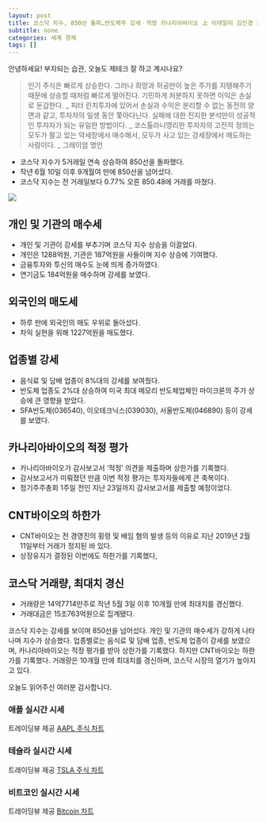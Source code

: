 ```yaml
---
layout: post
title: 코스닥 지수, 850선 돌파…반도체주 강세ㆍ적정 카나리아바이오 上 이데일리 김인경 기자
subtitle: none
categories: 세계 경제
tags: []
---
```


안녕하세요! 부자되는 습관, 오늘도 제테크 잘 하고 계시나요?

> 인기 주식은 빠르게 상승한다. 그러나 희망과 허공만이 높은 주가를 지탱해주기 때문에 상승할 때처럼 빠르게 떨어진다. 기민하게 처분하지 못하면 이익은 손실로 둔갑한다. _ 피터 린치투자에 있어서 손실과 수익은 분리할 수 없는 동전의 양면과 같고, 투자자의 일생 동안 쫓아다닌다. 실패에 대한 진지한 분석만이 성공적인 투자자가 되는 유일한 방법이다. _ 코스톨라니영리한 투자자의 고전적 정의는 모두가 팔고 있는 약세장에서 매수해서, 모두가 사고 있는 강세장에서 매도하는 사람이다. _ 그레이엄 명언



- 코스닥 지수가 5거래일 연속 상승하여 850선을 돌파했다.
- 작년 6월 10일 이후 9개월여 만에 850선을 넘어섰다.
- 코스닥 지수는 전 거래일보다 0.77% 오른 850.48에 거래를 마쳤다.



![](https://source.unsplash.com/800x450/?luxury)

##  개인 및 기관의 매수세
- 개인 및 기관이 강세를 부추기며 코스닥 지수 상승을 이끌었다.
- 개인은 1288억원, 기관은 187억원을 사들이며 지수 상승에 기여했다.
- 금융투자와 투신의 매수도 눈에 띄게 증가하였다.
- 연기금도 184억원을 매수하며 강세를 보였다.

## 외국인의 매도세
- 하루 만에 외국인의 매도 우위로 돌아섰다.
- 차익 실현을 위해 1227억원을 매도했다.

## 업종별 강세
- 음식료 및 담배 업종이 8%대의 강세를 보여줬다.
- 반도체 업종도 2%대 상승하여 미국 최대 메모리 반도체업체인 마이크론의 주가 상승에 큰 영향을 받았다.
- SFA반도체(036540), 이오테크닉스(039030), 서울반도체(046890) 등이 강세를 보였다.

## 카나리아바이오의 적정 평가
- 카나리아바이오가 감사보고서 ‘적정’ 의견을 제출하며 상한가를 기록했다.
- 감사보고서가 미뤄졌던 만큼 이번 적정 평가는 투자자들에게 큰 축복이다.
- 정기주주총회 1주일 전인 지난 23일까지 감사보고서를 제출할 예정이었다.

## CNT바이오의 하한가
- CNT바이오는 전 경영진의 횡령 및 배임 혐의 발생 등의 이유로 지난 2019년 2월 11일부터 거래가 정지된 바 있다.
- 상장유지가 결정된 이번에도 하한가를 기록했다, 

## 코스닥 거래량, 최대치 경신
- 거래량은 14억7714만주로 작년 5월 3일 이후 10개월 만에 최대치를 경신했다.
- 거래대금은 15조763억원으로 집계됐다.

코스닥 지수는 강세를 보이며 850선을 넘어섰다. 개인 및 기관의 매수세가 강하게 나타나며 지수가 상승했다. 업종별로는 음식료 및 담배 업종, 반도체 업종이 강세를 보였으며, 카나리아바이오는 적정 평가를 받아 상한가를 기록했다. 하지만 CNT바이오는 하한가를 기록했다. 거래량은 10개월 만에 최대치를 경신하며, 코스닥 시장의 열기가 높아지고 있다.

오늘도 읽어주신 여러분 감사합니다.

### 애플 실시간 시세


<!-- TradingView Widget BEGIN -->
<div class="tradingview-widget-container">
  <div id="tradingview_6a264"></div>
  <div class="tradingview-widget-copyright">트레이딩뷰 제공 <a href="https://kr.tradingview.com/symbols/NASDAQ-AAPL/" rel="noopener" target="_blank"><span class="blue-text">AAPL 주식 차트</span></a></div>
  <script type="text/javascript" src="https://s3.tradingview.com/tv.js"></script>
  <script type="text/javascript">
  new TradingView.widget(
  {
  "autosize": true,
  "symbol": "NASDAQ:AAPL",
  "interval": "D",
  "timezone": "Asia/Seoul",
  "theme": "light",
  "style": "1",
  "locale": "kr",
  "toolbar_bg": "#f1f3f6",
  "enable_publishing": false,
  "hide_top_toolbar": true,
  "hide_legend": true,
  "save_image": false,
  "container_id": "tradingview_6a264"
}
  );
  </script>
</div>
<!-- TradingView Widget END -->


### 테슬라 실시간 시세


<!-- TradingView Widget BEGIN -->
<div class="tradingview-widget-container">
  <div id="tradingview_39d77"></div>
  <div class="tradingview-widget-copyright">트레이딩뷰 제공 <a href="https://kr.tradingview.com/symbols/NASDAQ-TSLA/" rel="noopener" target="_blank"><span class="blue-text">TSLA 주식 차트</span></a></div>
  <script type="text/javascript" src="https://s3.tradingview.com/tv.js"></script>
  <script type="text/javascript">
  new TradingView.widget(
  {
  "autosize": true,
  "symbol": "NASDAQ:TSLA",
  "interval": "D",
  "timezone": "Asia/Seoul",
  "theme": "light",
  "style": "1",
  "locale": "kr",
  "toolbar_bg": "#f1f3f6",
  "enable_publishing": false,
  "hide_top_toolbar": true,
  "hide_legend": true,
  "save_image": false,
  "container_id": "tradingview_39d77"
}
  );
  </script>
</div>
<!-- TradingView Widget END -->


### 비트코인 실시간 시세


<!-- TradingView Widget BEGIN -->
<div class="tradingview-widget-container">
  <div id="tradingview_3f91e"></div>
  <div class="tradingview-widget-copyright">트레이딩뷰 제공 <a href="https://kr.tradingview.com/symbols/BTCUSD/?exchange=BITSTAMP" rel="noopener" target="_blank"><span class="blue-text">Bitcoin 차트</span></a></div>
  <script type="text/javascript" src="https://s3.tradingview.com/tv.js"></script>
  <script type="text/javascript">
  new TradingView.widget(
  {
  "autosize": true,
  "symbol": "BITSTAMP:BTCUSD",
  "interval": "D",
  "timezone": "Asia/Seoul",
  "theme": "light",
  "style": "1",
  "locale": "kr",
  "toolbar_bg": "#f1f3f6",
  "enable_publishing": false,
  "hide_top_toolbar": true,
  "hide_legend": true,
  "save_image": false,
  "container_id": "tradingview_3f91e"
}
  );
  </script>
</div>
<!-- TradingView Widget END -->

